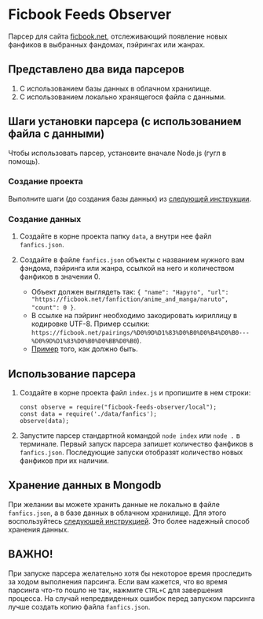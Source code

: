 # Ficbook Feeds Observer

Парсер для сайта [ficbook.net](https://ficbook.net), отслеживающий появление новых фанфиков в выбранных фандомах,
пэйрингах или жанрах.

## Представлено два вида парсеров

1. С использованием базы данных в облачном хранилище.
2. С использованием локально хранящегося файла с данными.

## Шаги установки парсера (с использованием файла с данными)

Чтобы использовать парсер, установите вначале Node.js (гугл в помощь).

### Создание проекта

Выполните шаги (до создания базы данных) из [следующей инструкции](../README.md).

### Создание данных

1. Создайте в корне проекта папку `data`, а внутри нее файл `fanfics.json`.
2. Создайте в файле `fanfics.json` объекты с названием нужного вам фэндома, пэйринга или жанра, ссылкой на него и
   количеством фанфиков в значении 0.

   - Объект должен выглядеть
     так: `{ "name": "Наруто", "url": "https://ficbook.net/fanfiction/anime_and_manga/naruto", "count": 0 }`.
   - В ссылке на пэйринг необходимо закодировать кириллицу в кодировке UTF-8. Пример ссылки:
     `https://ficbook.net/pairings/%D0%9D%D1%83%D0%B0%D0%B4%D0%B0---%D0%9D%D1%83%D0%B0%D0%BB%D0%B0`).
   - [Пример](example.json) того, как должно быть.

## Использование парсера

1. Создайте в корне проекта файл `index.js` и пропишите в нем строки:

    ```
    const observe = require("ficbook-feeds-observer/local");
    const data = require('./data/fanfics');
    observe(data);
    ```

2. Запустите парсер стандартной командой `node index` или `node .` в терминале. Первый запуск парсера запишет количество фанфиков в `fanfics.json`. Последующие запуски отобразят количество новых фанфиков при их наличии.

## Хранение данных в Mongodb

При желании вы можете хранить данные не локально в файле `fanfics.json`, а в базе данных в облачном хранилище.
Для этого воспользуйтесь [следующей инструкцией](../README.md). Это более надежный способ хранения данных.

## ВАЖНО!

При запуске парсера желательно хотя бы некоторое время проследить за ходом выполнения парсинга. Если вам кажется, что во
время парсинга что-то пошло не так, нажмите `CTRL+C` для завершения процесса.
На случай непредвиденных ошибок перед запуском парсинга лучше создать копию файла `fanfics.json`.
